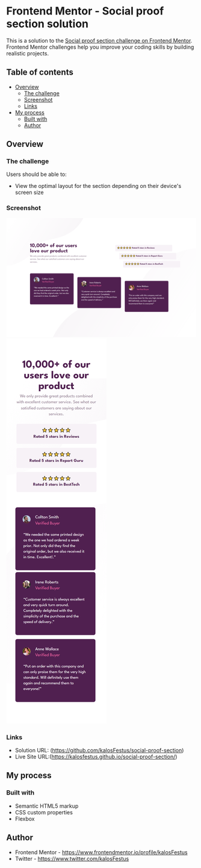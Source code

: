 # Frontend Mentor - Social proof section solution

This is a solution to the [Social proof section challenge on Frontend Mentor](https://www.frontendmentor.io/challenges/social-proof-section-6e0qTv_bA). Frontend Mentor challenges help you improve your coding skills by building realistic projects. 

## Table of contents

- [Overview](#overview)
  - [The challenge](#the-challenge)
  - [Screenshot](#screenshot)
  - [Links](#links)
- [My process](#my-process)
  - [Built with](#built-with)
  - [Author](#author)

## Overview

### The challenge

Users should be able to:

- View the optimal layout for the section depending on their device's screen size

### Screenshot

![Desktop](https://github.com/kalosFestus/social-proof-section/blob/master/screenshot/desktop.png)
![Mobile](https://github.com/kalosFestus/social-proof-section/blob/master/screenshot/mobile.png)


### Links

- Solution URL: (https://github.com/kalosFestus/social-proof-section)
- Live Site URL:(https://kalosfestus.github.io/social-proof-section/)

## My process

### Built with

* Semantic HTML5 markup
* CSS custom properties
* Flexbox



## Author

* Frontend Mentor - https://www.frontendmentor.io/profile/kalosFestus
* Twitter - https://www.twitter.com/kalosFestus
